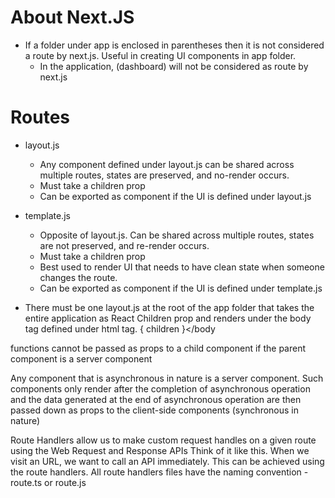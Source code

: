 # About Next.JS 

- If a folder under app is enclosed in parentheses then it is not considered a route by next.js. Useful in creating UI components in app folder. 
  - In the application, (dashboard) will not be considered as route by next.js


# Routes 
- layout.js 
  - Any component defined under layout.js can be shared across multiple routes, states are preserved, and no-render occurs. 
  - Must take a children prop 
  - Can be exported as component if the UI is defined under layout.js
- template.js 
  - Opposite of layout.js. Can be shared across multiple routes, states are not preserved, and re-render occurs. 
  - Must take a children prop 
  - Best used to render UI that needs to have clean state when someone changes the route. 
  - Can be exported as component if the UI is defined under template.js

- There must be one layout.js at the root of the app folder that takes the entire application as React Children prop and renders under the body tag defined under html tag. <html><body>{ children }</body</html>

functions cannot be passed as props to a child component if the parent component is a server component

Any component that is asynchronous in nature is a server component. Such components only render after the completion of asynchronous operation and the data generated at the end of asynchronous operation are then passed down as props to the client-side components (synchronous in nature)

Route Handlers allow us to make custom request handles on a given route using the Web Request and Response APIs 
Think of it like this. When we visit an URL, we want to call an API immediately. This can be achieved using the route handlers. 
All route handlers files have the naming convention - route.ts or route.js
